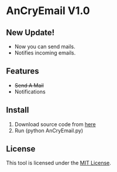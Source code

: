 # AnCryEmail V1.0

## New Update!
-   Now you can send mails.
-   Notifies incoming emails.

## Features

-   ~~Send A Mail~~
-   Notifications

## Install

1. Download source code from [here](https://codeload.github.com/Ruzgar-ui/AnCryEmail/zip/refs/heads/main)
2. Run (python AnCryEmail.py)

## License

This tool is licensed under the <a href="https://mit-license.org/">MIT License</a>.
